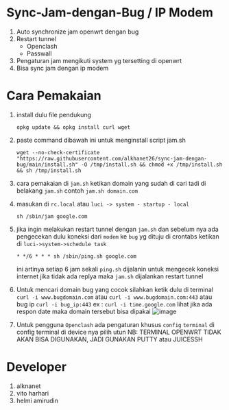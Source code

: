 # Sync-Jam-dengan-Bug / IP Modem
1. Auto synchronize jam openwrt dengan bug
2. Restart tunnel
   - Openclash
   - Passwall
3. Pengaturan jam mengikuti system yg tersetting di openwrt
4. Bisa sync jam dengan ip modem
# Cara Pemakaian
1. install dulu file pendukung
   ```
   opkg update && opkg install curl wget
   ```
2. paste command dibawah ini untuk menginstall script jam.sh
   ```
   wget --no-check-certificate "https://raw.githubusercontent.com/alkhanet26/sync-jam-dengan-bug/main/install.sh" -O /tmp/install.sh && chmod +x /tmp/install.sh && sh /tmp/install.sh
   ```
3. cara pemakaian di ``jam.sh`` ketikan domain yang sudah di cari tadi di belakang ``jam.sh`` contoh ``jam.sh domain.com``
  
4. masukan di ``rc.local`` atau ``luci -> system - startup - local``
   ```
   sh /sbin/jam google.com
   ```
5. jika ingin melakukan restart tunnel dengan ``jam.sh`` dan sebelum nya ada pengecekan dulu koneksi dari ``modem`` ke ``bug`` yg dituju di crontabs ketikan di ``luci->system->schedule task``
   ```
   * */6 * * * sh /sbin/ping.sh google.com
   ```
   ini artinya setiap 6 jam sekali ``ping.sh`` dijalanin untuk mengecek koneksi internet jika tidak ada replya maka ``jam.sh`` dijalankan restart tunnel
6. Untuk mencari domain bug yang cocok silahkan ketik dulu di terminal ``curl -i www.bugdomain.com`` atau ``curl -i www.bugdomain.com:443`` atau bug ip ``curl -i bug_ip:443``
   ex : ``curl -i time.google.com`` lihat jika ada respon date maka domain tersebut bisa dipakai
   ![image](https://user-images.githubusercontent.com/92195275/207335985-73199713-f1fd-4758-9ac5-d66a42966926.png)
   
7. Untuk pengguna ``Openclash`` ada pengaturan khusus ``config`` ``terminal``
   di config terminal di device nya pilih utun
   NB: TERMINAL OPENWRT TIDAK AKAN BISA DIGUNAKAN, JADI GUNAKAN PUTTY atau JUICESSH

   
   
# Developer
1. alknanet
2. vito harhari
3. helmi amirudin
